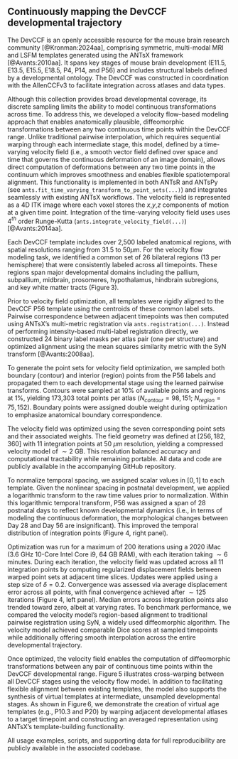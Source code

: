 
## Continuously mapping the DevCCF developmental trajectory

<!-- \begin{figure}
\centering
\includegraphics[width=0.99\textwidth]{Figures/lowerLeftPanel.pdf} 
\caption{}
\label{fig:devccfvelocity}
\end{figure}  -->

The DevCCF is an openly accessible resource for the mouse brain research
community [@Kronman:2024aa], comprising symmetric, multi-modal MRI and LSFM
templates generated using the ANTsX framework [@Avants:2010aa]. It spans key
stages of mouse brain development (E11.5, E13.5, E15.5, E18.5, P4, P14, and P56)
and includes structural labels defined by a developmental ontology. The DevCCF
was constructed in coordination with the AllenCCFv3 to facilitate integration
across atlases and data types.

Although this collection provides broad developmental coverage, its discrete
sampling limits the ability to model continuous transformations across time. To
address this, we developed a velocity flow–based modeling approach that enables
anatomically plausible, diffeomorphic transformations between any two continuous
time points within the DevCCF range. Unlike traditional pairwise interpolation,
which requires sequential warping through each intermediate stage, this model,
defined by a time-varying velocity field (i.e., a smooth vector field defined
over space and time that governs the continuous deformation of an image domain),
allows direct computation of deformations between any two time points in the
continuum which improves smoothness and enables flexible spatiotemporal
alignment. This functionality is implemented in both ANTsR and ANTsPy
(see `ants.fit_time_varying_transform_to_point_sets(...)`) and integrates seamlessly
with existing ANTsX workflows.  The velocity field is represented as a 4D ITK
image where each voxel stores the $x$,$y$,$z$ components of motion at a given
time point.  Integration of the time-varying velocity field uses uses 4$^{th}$ 
order Runge-Kutta (`ants.integrate_velocity_field(...)`) [@Avants:2014aa].

<!-- \begin{figure}[!htb]
\centering
\includegraphics[width=0.75\textwidth]{Figures/SimplifiedAnnotations.pdf}
\caption{}
\label{fig:simplifiedannotations}
\end{figure} -->

Each DevCCF template includes over 2,500 labeled anatomical regions, with
spatial resolutions ranging from 31.5 to 50$\mu$m. For the velocity flow modeling
task, we identified a common set of 26 bilateral regions (13 per hemisphere)
that were consistently labeled across all timepoints. These regions span major
developmental domains including the pallium, subpallium, midbrain, prosomeres,
hypothalamus, hindbrain subregions, and key white matter tracts
(Figure 3).

Prior to velocity field optimization, all templates were rigidly aligned to the
DevCCF P56 template using the centroids of these common label sets. Pairwise
correspondence between adjacent timepoints was then computed using ANTsX’s
multi-metric registration via `ants.registration(...)`. Instead of performing
intensity-based multi-label registration directly, we constructed 24 binary
label masks per atlas pair (one per structure) and optimized alignment using the
mean squares similarity metric with the SyN transform [@Avants:2008aa].

To generate the point sets for velocity field optimization, we sampled both
boundary (contour) and interior (region) points from the P56 labels and
propagated them to each developmental stage using the learned pairwise
transforms. Contours were sampled at 10% of available points and regions at 1%,
yielding 173,303 total points per atlas ($N_{contour} = 98{,}151$; $N_{region} =
75{,}152$). Boundary points were assigned double weight during optimization to
emphasize anatomical boundary correspondence.

<!-- \begin{figure}[!htb]
\centering
\includegraphics[width=0.99\textwidth]{Figures/convergence.pdf}
\caption{}
\label{fig:convergence}
\end{figure} -->


The velocity field was optimized using the seven corresponding point sets and
their associated weights. The field geometry was defined at $[256, 182, 360]$
with 11 integration points at 50 $\mu$m resolution, yielding a compressed velocity
model of $\sim2$ GB. This resolution balanced accuracy and computational tractability
while remaining portable. All data and code are publicly available in the
accompanying GitHub repository.

To normalize temporal spacing, we assigned scalar values in $[0, 1]$ to each
template. Given the nonlinear spacing in postnatal development, we applied a
logarithmic transform to the raw time values prior to normalization. Within this
logarithmic temporal transform, P56 was assigned a span of 28 postnatal days to
reflect known developmental dynamics (i.e., in terms of modeling the continuous
deformation, the morphological changes between Day 28 and Day 56 are
insignificant).  This improved the temporal distribution of integration points
(Figure 4, right panel).

Optimization was run for a maximum of 200 iterations using a 2020 iMac (3.6 GHz
10-Core Intel Core i9, 64 GB RAM), with each iteration taking $\sim6$ minutes.
During each iteration, the velocity field was updated across all 11 integration
points by computing regularized displacement fields between warped point sets at
adjacent time slices. Updates were applied using a step size of $\delta = 0.2$.
Convergence was assessed via average displacement error across all points, with
final convergence achieved after $\sim125$ iterations (Figure
4, left panel). Median errors across integration points also
trended toward zero, albeit at varying rates.  To benchmark performance, we
compared the velocity model’s region-based alignment to traditional pairwise
registration using SyN, a widely used diffeomorphic algorithm. The velocity
model achieved comparable Dice scores at sampled timepoints while additionally
offering smooth interpolation across the entire developmental trajectory.

<!-- \begin{figure}[!htb]
\centering
\includegraphics[width=0.8\textwidth]{Figures/CrossWarp.pdf}
\caption{}
\label{fig:crosswarp}
\end{figure}

\begin{figure}[!htb]
\centering
\includegraphics[width=0.8\textwidth]{Figures/pseudo_template.pdf}
\caption{}
\label{fig:virtual}
\end{figure} -->

Once optimized, the velocity field enables the computation of diffeomorphic
transformations between any pair of continuous time points within the DevCCF
developmental range. Figure 5 illustrates cross-warping
between all DevCCF stages using the velocity flow model. In addition to
facilitating flexible alignment between existing templates, the model also
supports the synthesis of virtual templates at intermediate, unsampled
developmental stages. As shown in Figure 6, we demonstrate the
creation of virtual age templates (e.g., P10.3 and P20) by warping adjacent
developmental atlases to a target timepoint and constructing an averaged
representation using ANTsX’s template-building functionality.

All usage examples, scripts, and supporting data for full reproducibility are
publicly available in the associated codebase.
